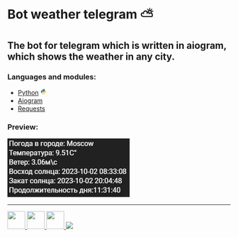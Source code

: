# Bot weather telegram ⛅

## The bot for telegram which is written in aiogram, which shows the weather in any city.

###

### Languages and modules:

* [Python](https://www.python.org/) <img src="https://raw.githubusercontent.com/devicons/devicon/1119b9f84c0290e0f0b38982099a2bd027a48bf1/icons/python/python-original.svg" width="15" height="15"/>
* [Aiogram](https://aiogram.dev/) <img src="https://pypi.org/static/images/logo-small.2a411bc6.svg" width="15" height="15"/>
* [Requests](https://pypi.org/project/requests/) <img src="https://pypi.org/static/images/logo-small.2a411bc6.svg" width="15" height="15"/>


### Preview:
![](https://github.com/titanilham/bot-weather-telegram/blob/main/Screenshot.png?raw=true)

---
<div id="badges">
  <a href="https://vk.com/aniime_guy" >
    <img src="https://img.icons8.com/?size=512&id=13977&format=png"width="40" height="40"/>
  </a>
  <a href="https://t.me/Ilham06">
    <img src="https://img.icons8.com/?size=512&id=63306&format=png"width="40" height="40"/>
  </a> 
  <a href="https://www.youtube.com/channel/UC9m1N5x0OXWihGpR50Yk35g">
    <img src="https://img.icons8.com/?size=512&id=13983&format=png"width="40" height="40" />
  </a>
  <a href="https://discord.com/channels/1019531122239094794/1019531122239094801">
    <img src="https://assets-global.website-files.com/6257adef93867e50d84d30e2/636e0a69f118df70ad7828d4_icon_clyde_blurple_RGB.svg" width="40" />
  </a>
</div>
